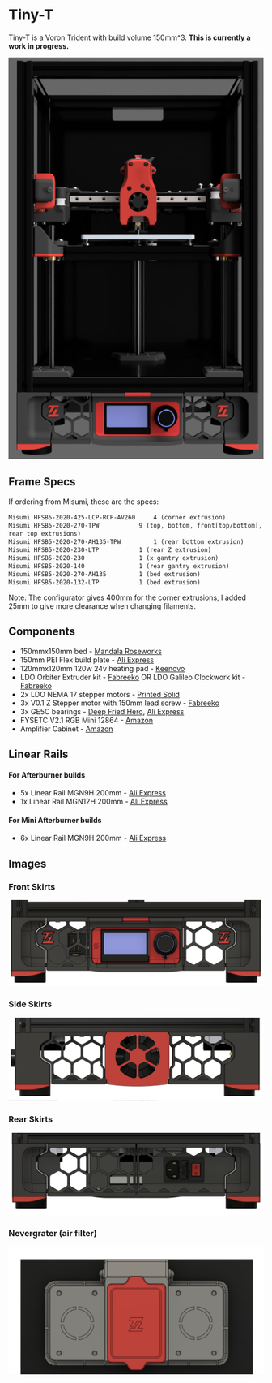 # Tiny-T

Tiny-T is a Voron Trident with build volume 150mm^3. **This is currently a work in progress.**

<p align="center">
  <img src="images/image1.png">
</p>


## Frame Specs

If ordering from Misumi, these are the specs:

```
Misumi HFSB5-2020-425-LCP-RCP-AV260		4 (corner extrusion)
Misumi HFSB5-2020-270-TPW 			9 (top, bottom, front[top/bottom], rear top extrusions)
Misumi HFSB5-2020-270-AH135-TPW 		1 (rear bottom extrusion)
Misumi HFSB5-2020-230-LTP			1 (rear Z extrusion)
Misumi HFSB5-2020-230				1 (x gantry extrusion)
Misumi HFSB5-2020-140				1 (rear gantry extrusion)
Misumi HFSB5-2020-270-AH135			1 (bed extrusion)
Misumi HFSB5-2020-132-LTP			1 (bed extrusion)
```

Note: The configurator gives 400mm for the corner extrusions, I added 25mm to give more clearance when changing filaments.

## Components

- 150mmx150mm bed - [Mandala Roseworks](https://www.mandalaroseworks.com/shop/tiny-t)
- 150mm PEI Flex build plate - [Ali Express](https://www.aliexpress.com/item/1005003157344482.html?spm=a2g0s.9042311.0.0.6ea64c4dDtOd7b)
- 120mmx120mm 120w 24v heating pad - [Keenovo](https://keenovo.store/collections/standard-keenovo-silicone-heaters/products/keenovo-square-silicone-heater-3d-printer-build-plate-heatbed-heating-pad?variant=38120586870970)
- LDO Orbiter Extruder kit - [Fabreeko](https://www.fabreeko.com/products/ldo-orbiter-extruder-1-75mm?_pos=1&_sid=68aa9064c&_ss=r) OR LDO Galileo Clockwork kit - [Fabreeko](https://www.fabreeko.com/products/ldo-galileo-clockwork-kit?_pos=1&_sid=3b0226477&_ss=r)
- 2x LDO NEMA 17 stepper motors - [Printed Solid](https://www.printedsolid.com/products/ldo-nema-17-motor-high-temp-180c-ldo-42sth40-2004mah)
- 3x V0.1 Z Stepper motor with 150mm lead screw - [Fabreeko](https://www.fabreeko.com/products/ldo-42sth25-1004cl200evrn-v0-1-z-motor?_pos=9&_sid=546ac732a&_ss=r)
- 3x GE5C bearings - [Deep Fried Hero](https://deepfriedhero.in/products/ge5c-spherical-bushing-plain-bearing?_pos=2&_psq=ge&_ss=e&_v=1.0), [Ali Express](https://www.aliexpress.com/item/1005001493222143.html?spm=a2g0s.9042311.0.0.6ea64c4dDtOd7b)
- FYSETC V2.1 RGB Mini 12864 - [Amazon](https://www.amazon.com/gp/product/B08R9ZH7S2/ref=ppx_yo_dt_b_search_asin_title?ie=UTF8&psc=1)
- Amplifier Cabinet - [Amazon](https://www.amazon.com/gp/product/B00JJ191Z6/ref=ppx_yo_dt_b_search_asin_title?ie=UTF8&psc=1)

## Linear Rails

#### For Afterburner builds


- 5x Linear Rail MGN9H 200mm - [Ali Express](https://www.aliexpress.com/item/32773296501.html?spm=a2g0s.9042311.0.0.6ea64c4dDtOd7b)
- 1x Linear Rail MGN12H 200mm - [Ali Express](https://www.aliexpress.com/item/32829826159.html?spm=a2g0s.9042311.0.0.6ea64c4dDtOd7b)

#### For Mini Afterburner builds


- 6x Linear Rail MGN9H 200mm - [Ali Express](https://www.aliexpress.com/item/32773296501.html?spm=a2g0s.9042311.0.0.6ea64c4dDtOd7b)


## Images

### Front Skirts

![image2](./images/image2.png)

### Side Skirts

![image3](./images/image3.png)

### Rear Skirts

![image4](./images/image4.png)

### Nevergrater (air filter)

![image5](./images/image5.png)